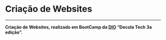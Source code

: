 # Criação de Websites

---

**Criação de Websites, realizado em BootCamp da [DIO](https://www.dio.me/) “Decola Tech 3a edição”.**
